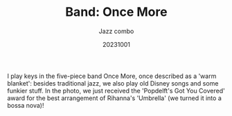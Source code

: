 ﻿---
{
  "title": "Band: Once More",
  "subtitle": "Jazz combo",
  "image": "/portfolio/band_once_more.jpg",
  "tags": [
    "music",
    "association"
  ],
  "links": [
    {
      "text": "Band page",
      "href": "https://grooverjazz.nl/bands/Once%20More"
    }
  ],
  "date": "20231001"
}
---

I play keys in the five-piece band Once More, once described as a 'warm blanket': besides traditional jazz, we also play old Disney songs and some funkier stuff.
In the photo, we just received the 'Popdelft's Got You Covered' award for the best arrangement of Rihanna's 'Umbrella' (we turned it into a bossa nova)!
